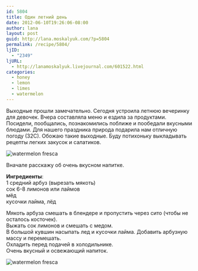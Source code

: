 ```yaml
---
id: 5804
title: Один летний день
date: 2012-06-10T19:26:06-08:00
author: lana
layout: post
guid: http://lana.moskalyuk.com/?p=5804
permalink: /recipe/5804/
ljID:
  - "2349"
ljURL:
  - http://lanamoskalyuk.livejournal.com/601522.html
categories:
  - honey
  - lemon
  - limes
  - watermelon
---
```

Выходные прошли замечательно. Сегодня устроила летнюю вечеринку для девочек. Вчера составляла меню и ездила за продуктами. Посидели, пообщались, познакомились поближе и пообедали вкусными блюдами. Для нашего праздника природа подарила нам отличную погоду (32С). Обожаю такие выходные. Буду потихоньку выкладывать рецепты легких закусок и салатиков. 

![watermelon fresca](http://farm8.staticflickr.com/7238/7360128740_0d2dabda29_z.jpg) 

Вначале расскажу об очень вкусном напитке.

**Ингредиенты**:  
1 средний арбуз (вырезать мякоть)  
сок 6-8 лимонов или лаймов  
мёд  
кусочки лайма, лёд

Мякоть арбуза смешать в блендере и пропустить через сито (чтобы не осталось косточек).  
Выжать сок лимонов и смешать с медом.  
В большой кувшин насыпать лед и кусочки лайма. Добавить арбузную массу и перемешать.  
Охладить перед подачей в холодильнике.  
Очень вкусный и освежающий напиток.

![watermelon fresca](http://farm9.staticflickr.com/8017/7360127980_8d45a27e21_z.jpg)